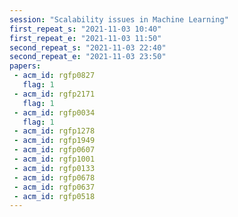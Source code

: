 ```yaml
---
session: "Scalability issues in Machine Learning"
first_repeat_s: "2021-11-03 10:40" 
first_repeat_e: "2021-11-03 11:50" 
second_repeat_s: "2021-11-03 22:40" 
second_repeat_e: "2021-11-03 23:50" 
papers:
 - acm_id: rgfp0827
   flag: 1
 - acm_id: rgfp2171
   flag: 1
 - acm_id: rgfp0034
   flag: 1
 - acm_id: rgfp1278
 - acm_id: rgfp1949
 - acm_id: rgfp0607
 - acm_id: rgfp1001
 - acm_id: rgfp0133
 - acm_id: rgfp0678
 - acm_id: rgfp0637
 - acm_id: rgfp0518
---
```

